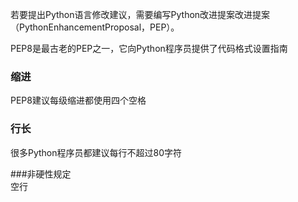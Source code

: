 若要提出Python语言修改建议，需要编写Python改进提案改进提案（PythonEnhancementProposal，PEP）。　　

PEP8是最古老的PEP之一，它向Python程序员提供了代码格式设置指南


### 缩进
PEP8建议每级缩进都使用四个空格  

### 行长  
很多Python程序员都建议每行不超过80字符  

###非硬性规定  
空行  